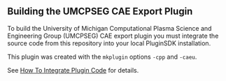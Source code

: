 ## Building the UMCPSEG CAE Export Plugin

To build the University of Michigan Computational Plasma Science and Engineering 
Group (UMCPSEG) CAE export plugin you must integrate the source code from this repository 
into your local PluginSDK installation.

This plugin was created with the `mkplugin` options `-cpp` and `-caeu`.

See [How To Integrate Plugin Code][HowTo] for details.

[HowTo]: https://github.com/pointwise/How-To-Integrate-Plugin-Code
